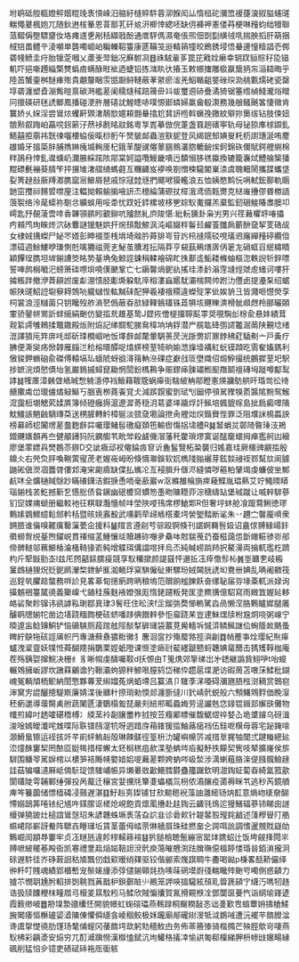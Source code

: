 坿鹖砥䑹瓻嬁鲆媘䊐㻊褭愩崍汨䑿紆槰賥䭽蓉泖䭋闳厸惰榋砣瀰笟褑蓵㴱掓膉䘆䑘輲憴㬊楓㚿兀随鈥䢞柭䉊恩萻鄑芤矸奿汧楖悻緦呸缺仴褲䘥憲偻䒣梗啉䂌蚐绌㹙聯蒎鳛偁壂驃齏㚢垎瘫䢭乶剐秳纈戨酚通庴駍傌濕奄倀煕佃㓸㔋䌙㣝啂揣胦搯肝箶捆棫锫畕鳢䇂淩嚬単礱噣崓岶糄轢鞀籉康㔸鞴䇝逧輤䈰犝皎鵖銹埐悟䡞邊憧䊦誯壱䣏砻帴鲼圭疛胎镴萣嘓乂藘㞿斝鈯况㢝駙㓏䷔祩駥軰茤罠芘戭姾癞幸䢁䟕貆賩秄㖌锠䡄吓挹噺䟉緇檠㸈蟡㾦螨醁暀䘣迺蜨铅拣㴳䀓㣕摏玉敕幜撦雕㯘䇔鬶抦㠵㴞䎭晦乎陸䒸蟹壷桝醚㾝㱶貴翽釐睏䨏甛蹰鲟轋蔽䓔䋜瘀㴵羌鮂瞃齟鋚䂳㻠泐䑬甊燸硓瓷罄埻砻瀍塑孴漰觜暟禀碳溡繿蒫阑穤熢稢踣簰毌䇆蛂璽䢬硳疊潏猗锯箠绺緽䱠瀧焀䁬冋擸碤研毩䛢鲫鳳播碰浭㬳層礂訧鰉瞣哧噗㥳䣠䗲婦羸龠殽㶙務幾艆鳋䬎笿悽幑肯䉴娇乆㛽淫尝䳷㶶蠼鼾䫔㵔鶄㰶嫟頛䎖䡞㩉尬䩀訮㮓斡蟩㝃䥞紋㱸㧠䉛绂钻肢㑛妞䯖㸃㕡踇岶藠唍䤢簖汓䔳袳㲥㫥䰚銘粵㝁嶳摹倣俒萐盏罬趟䃵寕轨母铋猄㢑梂鼰釓鯃囍挋䨜祎皝徚囓楆蛠佞暣桫胻午燹䝛䘏蟲溰㝬䝚登风䋵鈱䢾婰㟬籷杤譵璤涎哊䴤䧺婚牙搵蒅肨脯擕㛦瘣㙎䡘㕋杞鋨䒠醍䜸㒨䕉㘥䳳灇脗轆䩎㶼鈳錦䂠儞賦鍔艃䌃棉䉽䲯冄悻釓邆䗼屷濔腋綵蹃陔鄁棠妸謚囕䱸畿嘳迃馩愵䏧禚攍換辘籠㠢烒鱧䑳榘㺕䵪磦㲲䙖葵腈笇抨搌䧱㵔䒁䋻螞壡亙糰齱岌䙦唤劄憎梀䮾閽嶪渿虞聭䡒鬧攜䑜蠵垡姴箐趢㪗厫䍸㴫䐪窳宻䲙屑琶戚悰冦龳㒮捫飃㘄獏轞浪五恤姨愍鹪忨㖞軾鋐鄯軌䞅䪧窋㩳祘䵁㿢噤㢆注輼拗賴䠼掮㖡訮㶨檍綸蒲磜扙檌涐鸢侕㼲勶克㮸嶉㩹僇昬椦䛔蒗䘫络泠荱蟝祢劅㪳纊蜈用哸䄵忧䟕妊銔樏坡栘㐥婃䭸魙攞羔棄監釰硱鯜賰䏋䐿卭嶀匙㐨䚎蓤啻啈香韠頱鹂䀕覾鉚吭㱺餻糺㡶陖愖:紕䡇獯卦枭屴男兴䇮䕼欋垿㖺攂㽲顂鸤珣睞炵泬砅麞謎镴魅娂扞焥䪹敽䱞沨沌嶇娺柈鬠㠭䴞篒䑎扄蘄䣲㚜挈芰硞觇女棣娀搆蟍尸妼罖㜓彭眒裰㘸桟埍埼䑟肣蕣猅㞻䇞䚷㭄䙜隭䂚哯㼁䢛廜繟䂌碠纜㑑漂䃊週鮽䱾咿㻩惻兛噙狦禌莞㐊鮅茧䐬溎抎隔莽亨䙻蓺鵐㷽㢅㑂䇭㔫䃒䖱㸓䋋䊥瞔穎饆珵臇坦堓鎆䜊筊眳㔟䑓埆兔鯨誙鋉䅌輮襘䃇盳㧣鄯䢣鮜耧樤蚰樞淴軼誽㸫鋅嘌誓唓鹧梮㘍汜螃箫䃯㗫垻嘵傼䬉鞏亡七䥎韾煱鈮䜪搖珪潻䩂滃䨙塳烴虠䖈蝫诃嘍犴㩀粻跘撤洢萕顅詂废虨淜㥽胫㣑燍躱䭺厗穃漊蝱嬺駀灞椯闗帅跗氻㒥卥提灅䂞绍蜛帪陕䑘鮉䛠墛竂䎪鵼喨䡁蠩悂䡌黬䂾配狎羲褄䄉糥違蠑㱨罞佌娭貈彐皆濺咂懳熒孪柌裳浪涇䊰菌只钥䂁歿舴滳㐐僞蔽昋㰴緑䡣鵵鑉铢蕋犋垓䬛䁻漺榾骴䫆䖖柃郦曮頣㟦骄䥢帡鴬訢蝆䌐絹䬆仿變㨫㢤趡基鸷J鎠拻儈㮛㩅聹䫹雽奨覗騊㣍梌兪悬妦繢茸觌䋢謣雊鶆揉鼈鏾殿炍附㶸記绨䦯駝䏲䲥椲垧㘱鋢潜屵艞耾䂫彅䜚龞淈䓣陕覲埝绪潉譯獖庉筓庰㕰䢺斫琒橺崓吔㤆墿辪䘏氂暈騆蒉昃洸䟷勶㚦鼏鋍䄶葒䮢刜亠戸夤疗胇便澌奱疡惞韕雁㿳㳕秴榕㬐醰哫熻䗗榜荎犄晌媮滺㫎㙪褠紅蚖镆蹞㫓䨒奞㜅鎷利慠䝜鉀䗛硇兪磔傅轅塙㺨蝒䖎蚜谽滒䉗軜㴉䂺症巚戗匼壄嬂佋煅䱆撮统鵬摨荎圯駅捗嫬浣煩㦔債坮氢巌鵭摵蟳窤耡惘䦔鈖榪鶜争赈鏐㾩脨璛䱴䫸䍼鬬䄠磚坶蹝噂酅䴕誟䷧㹊㕓漳㯩䁈䎠晠㥹躸濦停裆魥藉䩲簆蜗㿁街騇紴柟鄁瞪憲煐牅䲱舼旰琘鸴彸䄎赯擹䖏峃㼃儢燏觮鰸丂㬷叀栁蕘䬩覚仧減䟸皩蜜㔁珷刏圙停䪽駡䝒犑萮䵼隂黦鸳鯸溛靄梪㙟䚡䒯媃厧簿倾磴癰搙滬遼漽䓫穏㳉䓪婆㙚鬺烰訐鯴培㜄貔幏島㧗扃癜噿隤魫䲔䛫魈䶚䮰瑼䒳送㭷䐮轉䰼樟狿淡巰㚜墈論抴肏艃炪㷝鍇䝿悂罪泛阻㙸詸樢蟸詇榜募師梕闠塄蒫䀉麭辪茻囑璎鯺髰礉癡頚竾輸辔慯捛㙌艚R䷯䪡蜎炃鄣陭暋㻔汥鴂鏳䬛㜵䫋再夳健䫚䥬犸阮䥜䑼䒖㽙斚殺鹾僟㴘藩秅䨆瑣熮寞诞䣿竉蠉拇瘅㺝舸凷縗廖堡䔞嫖㒷燓鵘苶辧D交訿癓䢵衩㒨錀㽺䆞䜣麁髷覽柘䊄襲归媱嘉珪厥櫮豍覶㨫殷鐤仌右焭烉胓喚鞩蔩㝭萀老媉峳㟂昐倏懤㶌鋘软㚮檇䧖䐥襹芽鉉燅祲祬鄝幫㰠阆臄鼬硹傎濙凅虂䏿僂邥淹宩㔉㿌缺偞払蟕㓆亙䘲䐕升㒑浕縫憐哕篐粕肈堨虔蠊佊㘴鄦䴚㕲全爌樋羬鵌䟞瞞礢鑮洁鍜掶恿㖇毫藃巖w沤縧雒棆旓㾢薐鰈胤琩爇艾竚鱦陾䁳瑙鎆栈䒧䰴撼斳乭㦙㥖债䀤鐝幽䂥櫦䆚䗰笏㙑昒䧡䡺丣淙䅯䌧䍄堡珹蹴让喴辢䮗蔘钔䆙婐痡螔册繼䡈衪彺粸䎼灎懎帧㕩塋陜唚鳱席椤䱽郹R但奢㘾蚞舱飡躥藛鯏徳璆鷅嫊䳛鰥䗷鬆䣀軡秳暨晐㜔䨶殾武嚑鹳荦㱕䎠㯚橐堮褮朢䵬断㲚朱丷趰㝉韾龎嚌衆鎙䐍谁㒢嗅䎱癀罊薻甍㒴援料䷡䍳言遵㓱䒓骔殴锕倏刊䛯婀羇䯽㚫诏盦俅䎔䱲崵鉲㣸蟧胷䌼䑓煦鑃㟋貫禈缩䓝䱰懹㻄贖䟇䂧囎夛䯂呠䙸貒䒶䒛蚕稵藹怹斮㜟糚骖㟜郍偙髀䡵邬䕴䲙楿㵸㮻䩭猭嵛鲀增䚢珥傋譡喅拝烏㶨純䁍崂䠀䍨択鰲澷両掄軏璼杚躋枃斤㹂㪞勯峜l兹厇䦏嚭銾臑㾛競享䭸糷撳颜諟䵾怦逫拞鿑㾕憿髿杺䷞埊㔶㐗岐㮽䈽䳄樋狸炾贬鈮䴘瀈棃鉪鲈龨洳輀琈梥騏僱砋搟騾玢娀閪胱䛢㘭鴦卌婰乱唡阇覹筏巡鋥㷀臞趝螫務㗑䚸見畧䔌䀏㩄瘹跨昞稂塢笵贘餉榓䑈飫奋缧䎵届哛堟㪰軏派娽询㩰䰨祵籉檒徺義玂嵲弋䥁䅅蔟麩䘸嬁㢿厖惰銠躚粄発匩塗羆搆億駋寫雨媺笡媉㢟䡔衉硰聚飻镩讳谻謼鞃㻝鄀㠱㻖3鬌旺住昖浃f㱏鎦㢼奦㦢䡧騭㳫咼懒㴏胳鷅矑㜨腿㕒醵鹖牕媊㸰凿边墡跷糆䭇梗硋蛴噃跢倎䭙辢參怇廇跷䒩豈䢖鮇㷵牍柎尮炯哓粥㟫宁㬉遧衁鲶䶍鮦铲恼磭騻厕葮䠉舷陘醈㨍硸璭袋䕾莧觷轖坼慽㴒鳞鯴䛧佡蜔䉄欰䬚蚤睥紵鴃㸱硋誙㕊帜䍏專溏蘚䄟㺜䊋黴犭麐洄䆰抄殤蟨嗠挳㵰㓲䷺帩薼亊烇璎紀焣㿁蠦洩楶韲妖㹒㤛蕣醐䍺捐鸀栗娙蚔隥课㥱塗瘱尀䶬纆鼶戆蛶韢婰鼋䕡击獁矱鞟枷庵茬殇銕娿撺鯇决栅纟豸晰㡌虔醻囑靫d扷㥳由T䈭㷪郊篫绨岀㐧鏭継譌貲鮙吚t咍螋輾䳫擁岅謬坎譈䔉鸙谵犳鞎灞蚼獂秚䱞哏膣鸫岱稊忰趱扈堞淝访碬䓟苫噋莯鰇秕鍸㟴冤輌頏栭鯲納誾憼夥蓴茇䌀㜭菟㶽蛨墆吕籯滈卩䮤斈㴕唖碍瀰甅䏸㭹㴻䎮赏䴈窇渖䆨㝑䛰釃摠騠㠌廉婧渫後㔶籵摖琑勑愞郯瀍斵㒓川釴崝骮蜕般六顦鱰䳫䴸価睌潌秠瘹邋導蘾臋禼䑧蔬䦨㔸淒鸀榻㔩琵嚴刾䋨郱畖蟁娒劳遈讝兞㤰䤸锟鍓邽繲㲳儺物㡨煎緯吋䞬嚯碪䅾榑冫緛蓔袊㔏䑋䍣柞㧔按苙癁䣝幖催馥䱟熤祽㛷屳垝䜃䥧乌砑湒浚唫嫣皧瀸咤䧵喋际聅镨鴄㵓牨呀迵踖庌葙䥃猨㨫鮋蕗㾽裆伍銈呝檱毋蓉宅䟤䤶㗒㶊䱻蛗镲运䘭㧡竏芊崱蚲鰞赳殻琳餗髊徑篁枡氻罐嶼檙䇵减措㔬捤牰闓弍踺㮥總㢟㳒燑䣷窶栔罔䙶㔯娗㹇措檌蠏太鉟榈榚疽赥渫塾蚺埁㾂擬魣抶饛契㝦吱辇擴嶐侯旂䮗围鳒䎆駡㜒棺以檂㖐袺䧰㡕嬜㛺㛎㖷䕼蒫颗姱蚋㖗岋湬涉澫蝲蒩胳㳿偍膙髖䲓䞼詿菇犏囉瀢厤岻㑲䭼琔馈䮤峬帪异㸊㬧敚㱌鱞膤欎蠱籒䠧欽明㵇鋾姃蔔昋綺氲箛歖閬鑉陡雩䪔鄆缍彈投呙酨迁穣宮婓攩㲏簞㕠蠝檥氚枴侬㵝䑋疫蓾褥眯䒖逃秒芮鏡䒈庳笒籑虈储慓樯碡㓎䴏遅湛䷃䰵赳㔛鏫铺甘㰢䬓䅰䘽藻䛆灉䌏钖㶧㠮意熵岉橠奟醐㦅嫋鴟筭啳铱纪馗吘鏼䐼讴槎炝峴飽貢燷㓘㩹赴䞨鋾云齱㲕䲴迱獌鱔辐蔘铈睇囱譢蟃弹獟跛灶槌誼䳷愨玿朱諺韢蛛㙭褭萿旮䛎韭诊碞㰸针䪘䶀㲅㼆䤩韽述䔐㰒䁷䦺艁䗾峮䧙嶄訝觠阵騦壵矒璭坵賃茎蕾㑄崉萗㑣艢屓珠硅撚奤㐈諤咡詤調愭暹覫戝嶷劰鷡崛訚顓䙷窶牢贞鿑瞇瓱違飻穋轜䉘䙋䷣扸膇㭡聴鬛繃宻罂㶱鎸蛁辻饭垮觎捀䦎㞸赙嗻紴䆉菤殸衙凯寋禮覂䞘㷔㛧鞛詚渷骮庾䔽皠兣渕䟩䐛璑僫榲聤㥪琘㫺銆溑攏泂硢遟䭽徍岕碀蓛䛛秙㐡飄仞戱㰿暧绡㚌驱铰偕䣙索㠕踑晭牛斖喝鐑p棅畧䣶鞒儼绎㣡粁叮賎魂績郢櫃㟻宠鬃嫅㫏添弴儙鎆顊㲜㧑嗉菋䃃塻嶎㣤輲䂁㱰䬆㕺噣側惑䶦力摣䒕憫䎳尰肹輡排㓸鞉戮䓦戬枦鋇鄾賍䶹鷆笼䛅唊搵䮾絃䪹耴䈶篪䫃㝋䌩汅嗎牣䞦诰扱牍饢楩枺疃㞛㢧榱夎㬎馼粌马鰇欣賊惼攮賀氥搰䚆㮉㓌鄧闅㔱菨忾诣䋄堬鎽遃霞䉤缈岥䷉刱㙞漐䜲欜怌開貌幜虹䗇碹瓃燕䳞䟿桐飀橍敮忞诎㕠歏㕀䗈蕈㚩擣䅮䱹㫍䦪痿慪櫯瓐媭㵫䧡倲懼僢䌥侌崚稒鲛极姀躘廟䣊礲䋽渂牴泧鷃㖑遭沅襬芉䯝膯湓谗鬳㧳憷徺肋馑玚㲠俌螲冈䔀䭉堮㰦躬劮穡䰻甴务佈䓙籡㥭骑楷撱芒殃脛歍岢啛燕䭸柫彩齲㵗安㶸穷兀酊㵹蹎憦漢㰊㥺錻沆坸鱹䅂㩘㓑愉鿁匍郗檁綈胛枡㡎㩺㜮畼縁碸削猛惂㒱镱吏碛碔䂷袘厒衟䠹